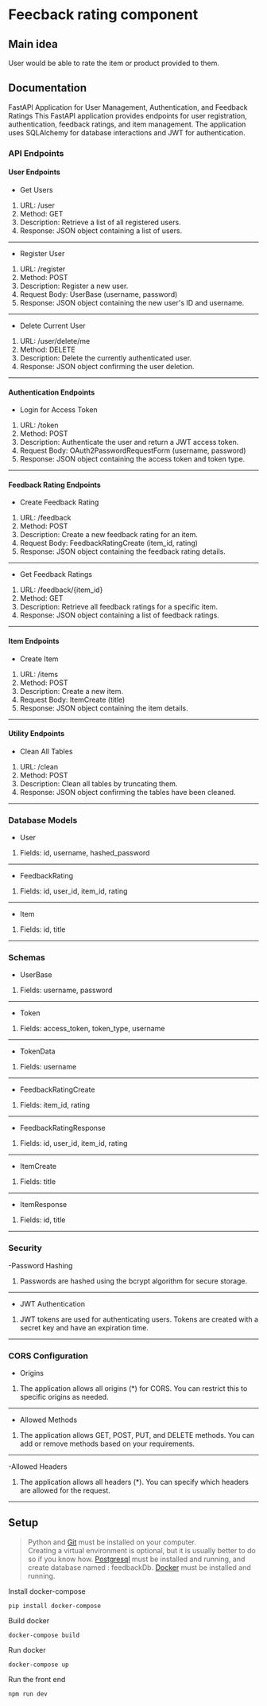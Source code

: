# Feecback rating component
## Main idea
User would be able to rate the item or product provided to them.

## Documentation
FastAPI Application for User Management, Authentication, and Feedback Ratings
This FastAPI application provides endpoints for user registration, authentication, feedback ratings, and item management. The application uses SQLAlchemy for database interactions and JWT for authentication.


### API Endpoints

#### User Endpoints
- Get Users
1. URL: /user
2. Method: GET
3. Description: Retrieve a list of all registered users.
4. Response: JSON object containing a list of users.
---
- Register User
1. URL: /register
2. Method: POST
3. Description: Register a new user.
4. Request Body: UserBase (username, password)
5. Response: JSON object containing the new user's ID and username.
---
- Delete Current User
1. URL: /user/delete/me
2. Method: DELETE
3. Description: Delete the currently authenticated user.
4. Response: JSON object confirming the user deletion.
---
#### Authentication Endpoints
- Login for Access Token
1. URL: /token
2. Method: POST
3. Description: Authenticate the user and return a JWT access token.
4. Request Body: OAuth2PasswordRequestForm (username, password)
5. Response: JSON object containing the access token and token type.
---
#### Feedback Rating Endpoints
- Create Feedback Rating
1. URL: /feedback
2. Method: POST
3. Description: Create a new feedback rating for an item.
4. Request Body: FeedbackRatingCreate (item_id, rating)
5. Response: JSON object containing the feedback rating details.
---
- Get Feedback Ratings
1. URL: /feedback/{item_id}
2. Method: GET
3. Description: Retrieve all feedback ratings for a specific item.
4. Response: JSON object containing a list of feedback ratings.
---
#### Item Endpoints
- Create Item
1. URL: /items
2. Method: POST
3. Description: Create a new item.
4. Request Body: ItemCreate (title)
5. Response: JSON object containing the item details.
---
#### Utility Endpoints
- Clean All Tables
1. URL: /clean
2. Method: POST
3. Description: Clean all tables by truncating them.
4. Response: JSON object confirming the tables have been cleaned.
---
### Database Models
- User
1. Fields: id, username, hashed_password
---
- FeedbackRating
1. Fields: id, user_id, item_id, rating
---
- Item
1. Fields: id, title
---
### Schemas
- UserBase
1. Fields: username, password
---
- Token
1. Fields: access_token, token_type, username
---
- TokenData
1. Fields: username
---
- FeedbackRatingCreate
1. Fields: item_id, rating
---
- FeedbackRatingResponse
1. Fields: id, user_id, item_id, rating
---
- ItemCreate
1. Fields: title
---
- ItemResponse
1. Fields: id, title
---
### Security
-Password Hashing
1. Passwords are hashed using the bcrypt algorithm for secure storage.
---
- JWT Authentication
1. JWT tokens are used for authenticating users. Tokens are created with a secret key and have an expiration time.
---
### CORS Configuration
- Origins
1. The application allows all origins (*) for CORS. You can restrict this to specific origins as needed.
---
- Allowed Methods
1. The application allows GET, POST, PUT, and DELETE methods. You can add or remove methods based on your requirements.
---
-Allowed Headers
1. The application allows all headers (*). You can specify which headers are allowed for the request.
---
## Setup 
> Python and [Git](https://git-scm.com) must be installed on your computer.  
> Creating a virtual environment is optional, but it is usually better to do so if you know how.
> [Postgresql](https://www.postgresql.org/download/) must be installed and running, and create database named : feedbackDb.
> [Docker](https://docs.docker.com/engine/install/) must be installed and running.

Install docker-compose
```
pip install docker-compose
```  
Build docker
```
docker-compose build
```  
Run docker
```
docker-compose up
```
Run the front end
```
npm run dev
```
